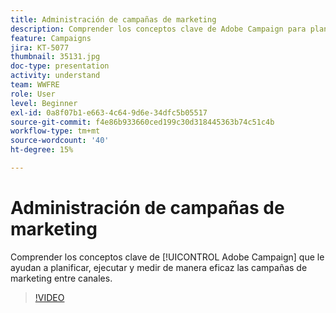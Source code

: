 ```yaml
---
title: Administración de campañas de marketing
description: Comprender los conceptos clave de Adobe Campaign para planificar, ejecutar y medir de manera eficaz las campañas de marketing multicanal.
feature: Campaigns
jira: KT-5077
thumbnail: 35131.jpg
doc-type: presentation
activity: understand
team: WWFRE
role: User
level: Beginner
exl-id: 0a8f07b1-e663-4c64-9d6e-34dfc5b05517
source-git-commit: f4e86b933660ced199c30d318445363b74c51c4b
workflow-type: tm+mt
source-wordcount: '40'
ht-degree: 15%

---
```


# Administración de campañas de marketing

Comprender los conceptos clave de [!UICONTROL Adobe Campaign] que le ayudan a planificar, ejecutar y medir de manera eficaz las campañas de marketing entre canales.

>[!VIDEO](https://video.tv.adobe.com/v/35131?quality=12&learn=on)
